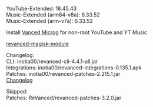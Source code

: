 YouTube-Extended: 18.45.43  
Music-Extended (arm64-v8a): 6.33.52  
Music-Extended (arm-v7a): 6.33.52  

Install [Vanced Microg](https://github.com/TeamVanced/VancedMicroG/releases) for non-root YouTube and YT Music  

[revanced-magisk-module](https://github.com/j-hc/revanced-magisk-module)  

Changelog:  
CLI: inotia00/revanced-cli-4.4.1-all.jar  
Integrations: inotia00/revanced-integrations-0.135.1.apk  
Patches: inotia00/revanced-patches-2.215.1.jar  
[Changelog](https://github.com/inotia00/revanced-patches/releases/tag/v2.215.1)  

Skipped:  
Patches: ReVanced/revanced-patches-3.2.0.jar    
